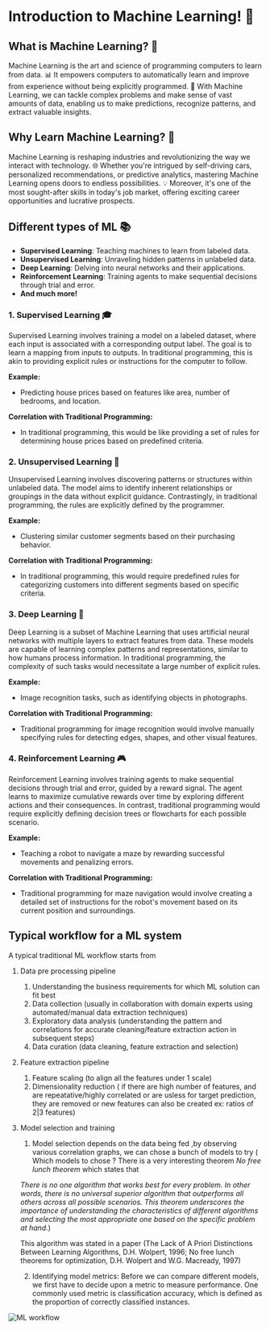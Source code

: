 # Introduction to Machine Learning! 🚀

## What is Machine Learning? 🧠

Machine Learning is the art and science of programming computers to learn from data. 📊 It empowers computers to automatically learn and improve from experience without being explicitly programmed. 🌟 With Machine Learning, we can tackle complex problems and make sense of vast amounts of data, enabling us to make predictions, recognize patterns, and extract valuable insights.

## Why Learn Machine Learning? 🤔

Machine Learning is reshaping industries and revolutionizing the way we interact with technology. 🌐 Whether you're intrigued by self-driving cars, personalized recommendations, or predictive analytics, mastering Machine Learning opens doors to endless possibilities. 💡 Moreover, it's one of the most sought-after skills in today's job market, offering exciting career opportunities and lucrative prospects.

## Different types of ML 📚

- **Supervised Learning**: Teaching machines to learn from labeled data.
- **Unsupervised Learning**: Unraveling hidden patterns in unlabeled data.
- **Deep Learning**: Delving into neural networks and their applications.
- **Reinforcement Learning**: Training agents to make sequential decisions through trial and error.
- **And much more!**

### 1. Supervised Learning 🎓

Supervised Learning involves training a model on a labeled dataset, where each input is associated with a corresponding output label. The goal is to learn a mapping from inputs to outputs. In traditional programming, this is akin to providing explicit rules or instructions for the computer to follow.

**Example:** 
- Predicting house prices based on features like area, number of bedrooms, and location.

**Correlation with Traditional Programming:** 
- In traditional programming, this would be like providing a set of rules for determining house prices based on predefined criteria.

### 2. Unsupervised Learning 🧩

Unsupervised Learning involves discovering patterns or structures within unlabeled data. The model aims to identify inherent relationships or groupings in the data without explicit guidance. Contrastingly, in traditional programming, the rules are explicitly defined by the programmer.

**Example:** 
- Clustering similar customer segments based on their purchasing behavior.

**Correlation with Traditional Programming:** 
- In traditional programming, this would require predefined rules for categorizing customers into different segments based on specific criteria.

### 3. Deep Learning 🧠

Deep Learning is a subset of Machine Learning that uses artificial neural networks with multiple layers to extract features from data. These models are capable of learning complex patterns and representations, similar to how humans process information. In traditional programming, the complexity of such tasks would necessitate a large number of explicit rules.

**Example:** 
- Image recognition tasks, such as identifying objects in photographs.

**Correlation with Traditional Programming:** 
- Traditional programming for image recognition would involve manually specifying rules for detecting edges, shapes, and other visual features.

### 4. Reinforcement Learning 🎮

Reinforcement Learning involves training agents to make sequential decisions through trial and error, guided by a reward signal. The agent learns to maximize cumulative rewards over time by exploring different actions and their consequences. In contrast, traditional programming would require explicitly defining decision trees or flowcharts for each possible scenario.

**Example:** 
- Teaching a robot to navigate a maze by rewarding successful movements and penalizing errors.

**Correlation with Traditional Programming:** 
- Traditional programming for maze navigation would involve creating a detailed set of instructions for the robot's movement based on its current position and surroundings.

## Typical workflow for a ML system

A typical traditional ML workflow starts from 

1. Data pre processing pipeline
   
   1. Understanding the business requirements for which ML solution can fit best
   2. Data collection (usually in collaboration with domain experts using automated/manual data extraction techniques)
   3. Exploratory data analysis (understanding the pattern and correlations for accurate cleaning/feature extraction action in subsequent steps)
   4. Data curation (data cleaning, feature extraction and selection)

2. Feature extraction pipeline

   1. Feature scaling (to align all the features under 1 scale)
   2. Dimensionality reduction ( if there are high number of features, and are repeatative/highly correlated or are usless for target prediction, they are removed or new features can also be created ex: ratios of 2|3 features)

3. Model selection and training 
   1. Model selection depends on the data being fed ,by observing various correlation graphs, we can chose a bunch of models to try ( Which models to chose ? There is a very interesting theorem *No free lunch theorem* which states that 
   
   *There is no one algorithm that works best for every problem. In other words, there is no universal superior algorithm that outperforms all others across all possible scenarios. This theorem underscores the importance of understanding the characteristics of different algorithms and selecting the most appropriate one based on the specific problem at hand.*)

   This algorithm was stated in a paper (The Lack of A Priori Distinctions Between Learning Algorithms, D.H. Wolpert, 1996; No free lunch theorems for optimization, D.H. Wolpert and W.G. Macready, 1997)

   2. Identifying model metrics: Before we can compare different models, we first have to decide upon a metric to measure performance. One commonly used metric is classification accuracy, which is defined as the proportion of correctly classified instances.

![ML workflow](./images/ml-workflow.png)

